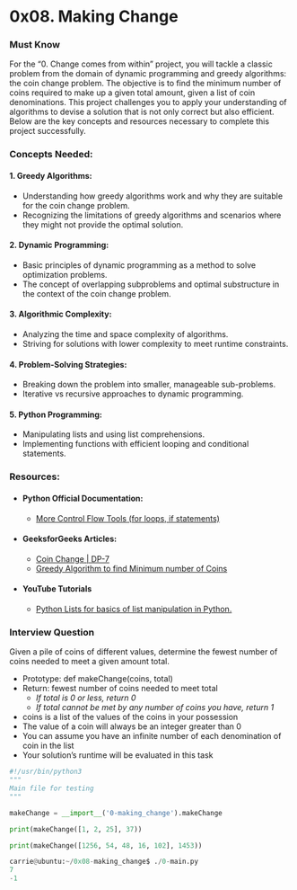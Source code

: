 # 0x08. Making Change

### Must Know
For the “0. Change comes from within” project, you will tackle a classic problem from the domain of dynamic programming and greedy algorithms: the coin change problem. The objective is to find the minimum number of coins required to make up a given total amount, given a list of coin denominations. This project challenges you to apply your understanding of algorithms to devise a solution that is not only correct but also efficient. Below are the key concepts and resources necessary to complete this project successfully.

### Concepts Needed:
#### 1. Greedy Algorithms:
- Understanding how greedy algorithms work and why they are suitable for the coin change problem.
- Recognizing the limitations of greedy algorithms and scenarios where they might not provide the optimal solution.

#### 2. Dynamic Programming:
- Basic principles of dynamic programming as a method to solve optimization problems.
- The concept of overlapping subproblems and optimal substructure in the context of the coin change problem.

#### 3. Algorithmic Complexity:
- Analyzing the time and space complexity of algorithms.
- Striving for solutions with lower complexity to meet runtime constraints.

#### 4. Problem-Solving Strategies:
- Breaking down the problem into smaller, manageable sub-problems.
- Iterative vs recursive approaches to dynamic programming.

#### 5. Python Programming:
- Manipulating lists and using list comprehensions.
- Implementing functions with efficient looping and conditional statements.

### Resources:
- #### Python Official Documentation:
    - [More Control Flow Tools (for loops, if statements)](https://docs.python.org/3/tutorial/controlflow.html)
- #### GeeksforGeeks Articles:
    - [Coin Change | DP-7](https://www.geeksforgeeks.org/coin-change-dp-7/)
    - [Greedy Algorithm to find Minimum number of Coins](https://www.geeksforgeeks.org/greedy-algorithm-to-find-minimum-number-of-coins/)
- #### YouTube Tutorials
    - [Python Lists for basics of list manipulation in Python.](https://www.youtube.com/watch?v=jgiZlGzXMBw)

### Interview Question
Given a pile of coins of different values, determine the fewest number of coins needed to meet a given amount total.

- Prototype: def makeChange(coins, total)
- Return: fewest number of coins needed to meet total
    - *If total is 0 or less, return 0*
    - *If total cannot be met by any number of coins you have, return 1*
- coins is a list of the values of the coins in your possession
- The value of a coin will always be an integer greater than 0
- You can assume you have an infinite number of each denomination of coin in the list
- Your solution’s runtime will be evaluated in this task

```python
#!/usr/bin/python3
"""
Main file for testing
"""

makeChange = __import__('0-making_change').makeChange

print(makeChange([1, 2, 25], 37))

print(makeChange([1256, 54, 48, 16, 102], 1453))

carrie@ubuntu:~/0x08-making_change$ ./0-main.py
7
-1

